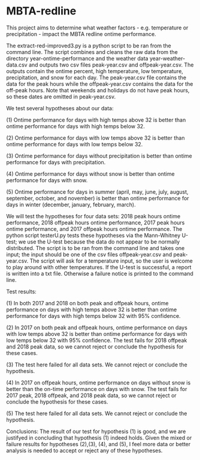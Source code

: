 # MBTA-redline
This project aims to determine what weather factors - e.g. temperature or precipitation - impact the MBTA redline ontime performance. 

The extract-red-improved3.py is a python script to be ran from the command line.  The script combines and cleans the raw data from the directory year-ontime-performance and the weather data year-weather-data.csv and outputs two csv files peak-year.csv and offpeak-year.csv. The outputs contain the ontime percent, high temperature, low temperature, precipitation, and snow for each day. The peak-year.csv file contains the data for the peak hours while the offpeak-year.csv contains the data for the off-peak hours. Note that weekends and holidays do not have peak hours, so these dates are omitted in peak-year.csv. 



We test several hypotheses about our data:

(1) Ontime performance for days with high temps above 32 is better than ontime performance for days with high temps below 32.

(2) Ontime performance for days with low temps above 32 is better than ontime performance for days with low temps below 32.

(3) Ontime performance for days without precipitation is better than ontime performance for days with precipitation.

(4) Ontime performance for days without snow is better than ontime performance for days with snow.

(5)  Ontime performance for days in summer (april, may, june, july, august, september, october, and november) is better than ontime performance for days in winter (december, january, february, march).

We will test the hypotheses for four data sets: 2018 peak hours ontime performance, 2018 offpeak hours ontime performance, 2017 peak hours ontime performance, and 2017 offpeak hours ontime performance. The python script testerU.py tests these hypotheses via the Mann-Whitney U-test; we use the U-test because the data do not appear to be normally distributed. The script is to be ran from the command line and takes one input; the input should be one of the csv files  offpeak-year.csv and peak-year.csv. The script will ask for a temperature input, so the user is welcome to play around with other temperatures. If the U-test is successful, a report is written into a txt file. Otherwise a failure notice is printed to the command line. 


Test results:

(1) In both 2017 and 2018 on both peak and offpeak hours, ontime performance on days with high temps above 32 is better than ontime performance for days with high temps below 32 with 95% confidence.

(2) In 2017 on both peak and offpeak hours,  ontime performance on days with low temps above 32 is better than ontime performance for days with low temps below 32 with 95% confidence. The test fails for 2018 offpeak and 2018 peak data, so we cannot reject or conclude the hypothesis for these cases.

(3) The test here failed for all data sets. We cannot reject or conclude the hypothesis. 

(4) In 2017 on offpeak hours, ontime performance on days without snow is better than the on-time performance on days with snow. The test fails for 2017 peak, 2018 offpeak, and 2018 peak data, so we cannot reject or conclude the hypothesis for these cases.

(5) The test here failed for all data sets. We cannot reject or conclude the hypothesis.


Conclusions: The result of our test for hypothesis (1) is good, and we are justifyed in concluding that hypothesis (1) indeed holds. Given the mixed or failure results for hypotheses (2),(3), (4), and (5), I feel more data or better analysis is needed to accept or reject any of these hypotheses.

